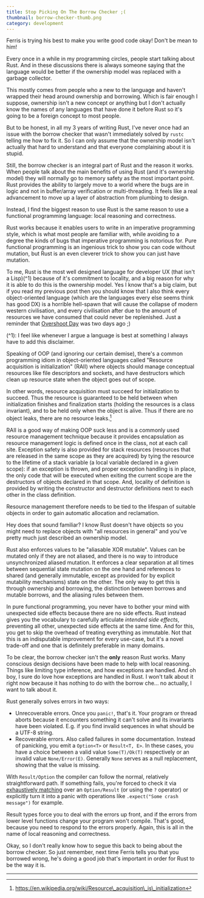 ```yaml
---
title: Stop Picking On The Borrow Checker ;(
thumbnail: borrow-checker-thumb.png
category: development
---
```


Ferris is trying his best to make you write good code okay! Don't be mean to him!

Every once in a while in my programming circles, people start talking about Rust. And in these discussions there is always someone saying that the language would be better if the ownership model was replaced with a garbage collector.

This mostly comes from people who a new to the language and haven't wrapped their head around ownership and borrowing. Which is fair enough I suppose, ownership isn't a new concept or anything but I don't actually know the names of any languages that have done it before Rust so it's going to be a foreign concept to most people.

But to be honest, in all my 3 years of writing Rust, I've never once had an issue with the borrow checker that wasn't immediately solved by `rustc` telling me how to fix it. So I can only assume that the ownership model isn't actually that hard to understand and that everyone complaining about it is stupid.

Still, the borrow checker is an integral part of Rust and the reason it works. When people talk about the main benefits of using Rust (and it's ownership model) they will normally go to memory safety as the most important point. Rust provides the ability to largely move to a world where the bugs are in logic and not in buffer/array verification or multi-threading. It feels like a real advancement to move up a layer of abstraction from plumbing to design.

Instead, I find the biggest reason to use Rust is the same reason to use a functional programming language: local reasoning and correctness.

Rust works because it enables users to write in an imperative programming style, which is what most people are familiar with, while avoiding to a degree the kinds of bugs that imperative programming is notorious for. Pure functional programming is an ingenious trick to show you can code without mutation, but Rust is an even cleverer trick to show you can just have mutation.

To me, Rust is the most well designed language for developer UX (that isn't a Lisp)(^1) because of it's commitment to locality, and a big reason for why it is able to do this is the ownership model. Yes I know that's a big claim, but if you read my previous post then you should know that I also think every object-oriented language (which are the languages every else seems think has good DX) is a horrible hell-spawn that will cause the collapse of modern western civilisation, and every civilisation after due to the amount of resources we have consumed that could never be replenished. Just a reminder that [Overshoot Day](https://en.wikipedia.org/wiki/Earth_Overshoot_Day) was two days ago ;)

(^1): I feel like whenever I argue a language is best at something I always have to add this disclaimer.

Speaking of OOP (and ignoring our certain demise), there's a common programming idiom in object-oriented languages called "Resource acquisition is initialization" (RAII) where objects should manage conceptual resources like file descriptors and sockets, and have destructors which clean up resource state when the object goes out of scope.

In other words, resource acquisition must succeed for initialization to succeed. Thus the resource is guaranteed to be held between when initialization finishes and finalization starts (holding the resources is a class invariant), and to be held only when the object is alive. Thus if there are no object leaks, there are no resource leaks.[^1]

RAII is a good way of making OOP suck less and is a commonly used resource management technique because it provides encapsulation as resource management logic is defined once in the class, not at each call site. Exception safety is also provided for stack resources (resources that are released in the same scope as they are acquired) by tying the resource to the lifetime of a stack variable (a local variable declared in a given scope): if an exception is thrown, and proper exception handling is in place, the only code that will be executed when exiting the current scope are the destructors of objects declared in that scope. And, locality of definition is provided by writing the constructor and destructor definitions next to each other in the class definition.

Resource management therefore needs to be tied to the lifespan of suitable objects in order to gain automatic allocation and reclamation.

Hey does that sound familiar? I know Rust doesn't have objects so you might need to replace objects with "all resources in general" and you've pretty much just described an ownership model.

Rust also enforces values to be "aliasable XOR mutable". Values can be mutated only if they are not aliased, and there is no way to introduce unsynchronized aliased mutation. It enforces a clear separation at all times between sequential state mutation on the one hand and references to shared (and generally immutable, except as provided for by explicit mutability mechanisms) state on the other. The only way to get this is through ownership and borrowing, the distinction between borrows and mutable borrows, and the aliasing rules between them.

In pure functional programming, you never have to bother your mind with unexpected side effects because there are no side effects. Rust instead gives you the vocabulary to carefully articulate *intended side effects*, preventing all other, unexpected side effects at the same time. And for this, you get to skip the overhead of treating everything as immutable. Not that this is an indisputable improvement for every use-case, but it's a novel trade-off and one that is definitely preferable in many domains.

To be clear, the borrow checker isn't the **only** reason Rust works. Many conscious design decisions have been made to help with local reasoning. Things like limiting type inference, and how exceptions are handled. And oh boy, I sure do love how exceptions are handled in Rust. I won't talk about it right now because it has nothing to do with the borrow che... no actually, I want to talk about it.

Rust generally solves errors in two ways:

- Unrecoverable errors. Once you `panic!`, that's it. Your program or thread aborts because it encounters something it can't solve and its invariants have been violated. E.g. if you find invalid sequences in what should be a UTF-8 string.
- Recoverable errors. Also called failures in some documentation. Instead of panicking, you emit a `Option<T>` or `Result<T, E>`. In these cases, you have a choice between a valid value `Some(T)/Ok(T)` respectively or an invalid value `None/Error(E)`. Generally `None` serves as a null replacement, showing that the value is missing.

With `Result/Option` the compiler can follow the normal, relatively straightforward path. If something fails, you're forced to check it via [exhaustively matching](https://doc.rust-lang.org/book/ch06-02-match.html#matches-are-exhaustive) over an `Option/Result` (or using the `?` operator) or explicitly turn it into a panic with operations like `.expect("Some crash message")` for example.

Result types force you to deal with the errors up front, and if the errors from lower level functions change your program won't compile. That's good, because you need to respond to the errors properly. Again, this is all in the name of local reasoning and correctness.

Okay, so I don't really know how to segue this back to being about the borrow checker. So just remember, next time Ferris tells you that you borrowed wrong, he's doing a good job that's important in order for Rust to be the way it is.

----

[^1]: https://en.wikipedia.org/wiki/Resource\_acquisition\_is\_initialization
